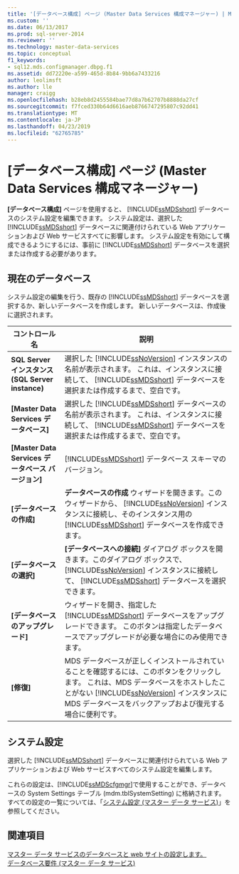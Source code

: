 ```yaml
---
title: '[データベース構成] ページ (Master Data Services 構成マネージャー) | Microsoft Docs'
ms.custom: ''
ms.date: 06/13/2017
ms.prod: sql-server-2014
ms.reviewer: ''
ms.technology: master-data-services
ms.topic: conceptual
f1_keywords:
- sql12.mds.configmanager.dbpg.f1
ms.assetid: dd72220e-a599-465d-8b84-9bb6a7433216
author: leolimsft
ms.author: lle
manager: craigg
ms.openlocfilehash: b28eb8d2455584bae77d8a7b62707b8888da27cf
ms.sourcegitcommit: f7fced330b64d6616aeb8766747295807c92dd41
ms.translationtype: MT
ms.contentlocale: ja-JP
ms.lasthandoff: 04/23/2019
ms.locfileid: "62765785"
---
```

# <a name="database-configuration-page-master-data-services-configuration-manager"></a>[データベース構成] ページ (Master Data Services 構成マネージャー)
  **[データベース構成]** ページを使用すると、 [!INCLUDE[ssMDSshort](../includes/ssmdsshort-md.md)] データベースのシステム設定を編集できます。 システム設定は、選択した [!INCLUDE[ssMDSshort](../includes/ssmdsshort-md.md)] データベースに関連付けられている Web アプリケーションおよび Web サービスすべてに影響します。 システム設定を有効にして構成できるようにするには、事前に [!INCLUDE[ssMDSshort](../includes/ssmdsshort-md.md)] データベースを選択または作成する必要があります。  
  
## <a name="current-database"></a>現在のデータベース  
 システム設定の編集を行う、既存の [!INCLUDE[ssMDSshort](../includes/ssmdsshort-md.md)] データベースを選択するか、新しいデータベースを作成します。 新しいデータベースは、作成後に選択されます。  
  
|コントロール名|説明|  
|------------------|-----------------|  
|**SQL Server インスタンス (SQL Server instance)**|選択した [!INCLUDE[ssNoVersion](../includes/ssnoversion-md.md)] インスタンスの名前が表示されます。 これは、インスタンスに接続して、 [!INCLUDE[ssMDSshort](../includes/ssmdsshort-md.md)] データベースを選択または作成するまで、空白です。|  
|**[Master Data Services データベース]**|選択した [!INCLUDE[ssMDSshort](../includes/ssmdsshort-md.md)] データベースの名前が表示されます。 これは、インスタンスに接続して、 [!INCLUDE[ssMDSshort](../includes/ssmdsshort-md.md)] データベースを選択または作成するまで、空白です。|  
|**[Master Data Services データベース バージョン]**|[!INCLUDE[ssMDSshort](../includes/ssmdsshort-md.md)] データベース スキーマのバージョン。|  
|**[データベースの作成]**|**データベースの作成** ウィザードを開きます。このウィザードから、 [!INCLUDE[ssNoVersion](../includes/ssnoversion-md.md)] インスタンスに接続し、そのインスタンス用の [!INCLUDE[ssMDSshort](../includes/ssmdsshort-md.md)] データベースを作成できます。|  
|**[データベースの選択]**|**[データベースへの接続]** ダイアログ ボックスを開きます。このダイアログ ボックスで、 [!INCLUDE[ssNoVersion](../includes/ssnoversion-md.md)] インスタンスに接続して、 [!INCLUDE[ssMDSshort](../includes/ssmdsshort-md.md)] データベースを選択できます。|  
|**[データベースのアップグレード]**|ウィザードを開き、指定した [!INCLUDE[ssMDSshort](../includes/ssmdsshort-md.md)] データベースをアップグレードできます。 このボタンは指定したデータベースでアップグレードが必要な場合にのみ使用できます。|  
|**[修復]**|MDS データベースが正しくインストールされていることを確認するには、このボタンをクリックします。 これは、MDS データベースをホストしたことがない [!INCLUDE[ssNoVersion](../includes/ssnoversion-md.md)] インスタンスに MDS データベースをバックアップおよび復元する場合に便利です。|  
  
## <a name="system-settings"></a>システム設定  
 選択した [!INCLUDE[ssMDSshort](../includes/ssmdsshort-md.md)] データベースに関連付けられている Web アプリケーションおよび Web サービスすべてのシステム設定を編集します。  
  
 これらの設定は、[!INCLUDE[ssMDScfgmgr](../includes/ssmdscfgmgr-md.md)]で使用することができ、データベースの System Settings テーブル (mdm.tblSystemSetting) に格納されます。 すべての設定の一覧については、「[システム設定 (マスター データ サービス)](system-settings-master-data-services.md)」を参照してください。  
  
## <a name="see-also"></a>関連項目  
 [マスター データ サービスのデータベースと web サイトの設定します。](../../2014/master-data-services/set-up-the-database-and-website-for-master-data-services.md)   
 [データベース要件 &#40;マスター データ サービス&#41;](install-windows/database-requirements-master-data-services.md)  
  
  
